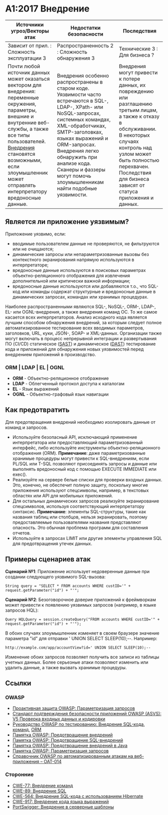 # A1:2017 Внедрение

| Источники угроз/Векторы атак | Недостатки безопасности           | Последствия               |
| -- | -- | -- |
| Зависит от прил. : Сложность эксплуатации 3 | Распространенность 2 : Сложность обнаружения 3 | Технические 3 : Для бизнеса ?|
| Почти любой источник данных может оказаться вектором для внедрения: переменные окружения, параметры, внешние и внутренние веб-службы, а также все типы пользователей. [Внедрения](https://wiki.owasp.org/index.php/Injection_Flaws) становятся возможными, если злоумышленник может отправлять интерпретатору вредоносные данные. | Внедрения особенно распространены в старом коде. Уязвимости часто встречаются в SQL-, LDAP-, XPath- или NoSQL-запросах, системных командах, XML-обработчиках, SMTP-заголовках, языках выражений и ORM-запросах. Внедрения легко обнаружить при анализе кода. Сканеры и фаззеры могут помочь злоумышленникам найти подобные уязвимости. |Внедрения могут привести к потере данных, их повреждению или разглашению третьим лицам, а также к отказу в обслуживании. В некоторых случаях контроль над узлом может быть полностью перехвачен. Последствия для бизнеса зависят от статуса приложения и данных.|

## Является ли приложение уязвимым?

Приложение уязвимо, если:

* вводимые пользователем данные не проверяются, не фильтруются или не очищаются;
* динамические запросы или непараметризованные вызовы без контекстного экранирования напрямую используются в интерпретаторе;  
* вредоносные данные используются в поисковых параметрах объектно-реляционного отображения для извлечения дополнительной или критически важной информации;
* вредоносные данные используются или добавляются т.о., что SQL-код или команды содержат структурные и вредоносные данные в динамических запросах, командах или хранимых процедурах.

Наиболее распространенными являются SQL-, NoSQL-, ORM-, LDAP-, EL- или OGNL-внедрения, а также внедрения команд ОС. То же самое касается всех интерпретаторов. Анализ исходного кода является лучшим способом обнаружения внедрений, за которым следует полное автоматизированное тестирование всех вводимых параметров, заголовков, URL, куки, JSON-, SOAP- и XML-данных. Организации также могут включать в процесс непрерывной интеграции и развертывания ПО (CI/CD) статическое ([SAST](https://wiki.owasp.org/index.php/Source_Code_Analysis_Tools)) и динамическое ([DAST](https://wiki.owasp.org/index.php/Category:Vulnerability_Scanning_Tools)) тестирование кода и приложений для обнаружения новых уязвимостей перед внедрением приложений в производство.

### ORM | LDAP | EL | OGNL

* **ORM** - Объектно-реляционное отображение
* **LDAP** - Облегченный протокол доступа к каталогам
* **EL** - Язык выражений
* **OGNL** - Объектно-графовый язык навигации

## Как предотвратить

Для предотвращения внедрений необходимо изолировать данные от команд и запросов.

* Используйте безопасный API, исключающий применение интерпретатора или предоставляющий параметризованный интерфейс, либо используйте инструменты объектно-реляционного отображения (ORM).
__Примечание__: даже параметризованные хранимые процедуры могут привести к SQL-внедрениям, если PL/SQL или T-SQL позволяют присоединять запросы и данные или выполнять вредоносный код с помощью EXECUTE IMMEDIATE или exec().
* Реализуйте на сервере белые списки для проверки входных данных. Это, конечно, не обеспечит полную защиту, поскольку многие приложения используют спецсимволы, например, в текстовых областях или API для мобильных приложений.
* Для остальных динамических запросов реализуйте экранирование спецсимволов, используя соответствующий интерпретатору синтаксис.
__Примечание__: элементы SQL-структуры, такие как названия таблиц или столбцов, нельзя экранировать, поэтому предоставляемые пользователями названия представляют опасность. Это обычная проблема программ для составления отчетов.
* Используйте в запросах LIMIT или другие элементы управления SQL для предотвращения утечек данных.

## Примеры сценариев атак

**Сценарий №1**: Приложение использует недоверенные данные при создании следующего уязвимого SQL-вызова:

`String query = "SELECT * FROM accounts WHERE custID='" + request.getParameter("id") + "'";`

**Сценарий №2**: Безоговорочное доверие приложений к фреймворкам может привести к появлению уязвимых запросов (например, в языке запросов HQL):

`Query HQLQuery = session.createQuery("FROM accounts WHERE custID='" + request.getParameter("id") + "'");`

В обоих случаях злоумышленник изменяет в своем браузере значение параметра "id" для отправки ' UNION SELECT SLEEP(10);--. Например:

`http://example.com/app/accountView?id=' UNION SELECT SLEEP(10);--`

Изменение обоих запросов позволяет получить все записи из таблицы учетных данных. Более серьезные атаки позволяют изменить или удалить данные, а также вызвать хранимые процедуры.

## Ссылки

### OWASP

* [Проактивная защита OWASP: Параметризация запросов](https://wiki.owasp.org/index.php/OWASP_Proactive_Controls#2:_Parameterize_Queries)
* [Стандарт подтверждения безопасности приложений OWASP (ASVS): V5 Проверка входных данных и кодировки](https://wiki.owasp.org/index.php/ASVS_V5_Input_validation_and_output_encoding)
* [Руководство OWASP по тестированию: Внедрение SQL-кода](https://wiki.owasp.org/index.php/Testing_for_SQL_Injection_(OTG-INPVAL-005)), [команд](https://wiki.owasp.org/index.php/Testing_for_Command_Injection_(OTG-INPVAL-013)), [ORM](https://wiki.owasp.org/index.php/Testing_for_ORM_Injection_(OTG-INPVAL-007))
* [Памятка OWASP: Предотвращение внедрений](https://wiki.owasp.org/index.php/Injection_Prevention_Cheat_Sheet)
* [Памятка OWASP: Предотвращение SQL-внедрений](https://wiki.owasp.org/index.php/SQL_Injection_Prevention_Cheat_Sheet)
* [Памятка OWASP: Предотвращение внедрений в Java](https://wiki.owasp.org/index.php/Injection_Prevention_Cheat_Sheet_in_Java)
* [Памятка OWASP: Параметризация запросов](https://wiki.owasp.org/index.php/Query_Parameterization_Cheat_Sheet)
* [Справочник OWASP по автоматизированным атакам на веб-приложения – OAT-014](https://wiki.owasp.org/index.php/OWASP_Automated_Threats_to_Web_Applications)

### Сторонние

* [CWE-77: Внедрение команд](https://cwe.mitre.org/data/definitions/77.html)
* [CWE-89: Внедрение SQL](https://cwe.mitre.org/data/definitions/89.html)
* [CWE-564: Внедрение SQL-кода с использованием Hibernate](https://cwe.mitre.org/data/definitions/564.html)
* [CWE-917: Внедрение кода языка выражений](https://cwe.mitre.org/data/definitions/917.html)
* [PortSwigger: Внедрение в серверные шаблоны](https://portswigger.net/kb/issues/00101080_serversidetemplateinjection)
